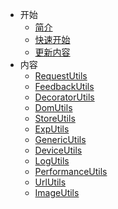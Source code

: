 * 开始
  * [简介](/other/_about.md)
  * [快速开始](/other/_start.md)
  * [更新内容](/other/_update.md)
* 内容
  * [RequestUtils](/lib/_RequestUtils.md)
  * [FeedbackUtils](/lib/_FeedbackUtils.md)
  * [DecoratorUtils](/lib/_DecoratorUtils.md)
  * [DomUtils](/lib/_DomUtils.md)
  * [StoreUtils](/lib/_StoreUtils.md)
  * [ExpUtils](/lib/_ExpUtils.md)
  * [GenericUtils](/lib/_GenericUtils.md)
  * [DeviceUtils](/lib/_DeviceUtils.md)
  * [LogUtils](/lib/_LogUtils.md)
  * [PerformanceUtils](/lib/_PerformanceUtils.md)
  * [UrlUtils](/lib/_UrlUtils.md)
  * [ImageUtils](/lib/_ImageUtils.md)
